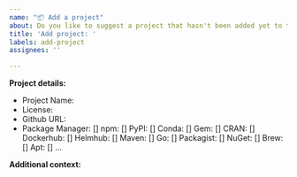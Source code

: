 ```yaml
---
name: "📦 Add a project"
about: Do you like to suggest a project that hasn't been added yet to this best-of list?
title: 'Add project: '
labels: add-project
assignees: ''

---
```


<!--
Thanks for suggesting a new project 🙌 ❤️

Please make sure that the project was not already added or suggested to this best-of list. You can ensure this by searching the projects.yaml, the Readme, and the issue list.
-->

**Project details:**
<!-- Please fill out as many of the following information as possible. -->

- Project Name:
- License:
- Github URL:
- Package Manager: <!-- Please add the IDs for all package manager that the project is available on. -->
    [] npm:
    [] PyPI:
    [] Conda:
    [] Gem:
    [] CRAN:
    [] Dockerhub:
    [] Helmhub:
    [] Maven:
    [] Go:
    [] Packagist:
    [] NuGet:
    [] Brew:
    [] Apt:
    [] ...

**Additional context:**

<!-- Optional. Add any other context or additional information about the project. -->

